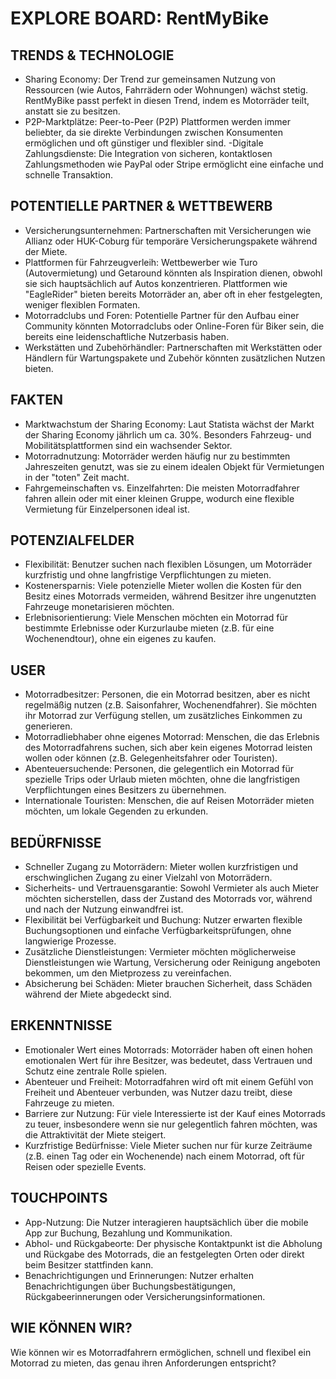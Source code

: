 #  EXPLORE BOARD: RentMyBike


## TRENDS & TECHNOLOGIE
- Sharing Economy: Der Trend zur gemeinsamen Nutzung von Ressourcen (wie Autos, Fahrrädern oder Wohnungen) wächst stetig. RentMyBike passt perfekt in diesen Trend, indem es Motorräder teilt, anstatt sie zu besitzen.
- P2P-Marktplätze: Peer-to-Peer (P2P) Plattformen werden immer beliebter, da sie direkte Verbindungen zwischen Konsumenten ermöglichen und oft günstiger und flexibler sind.
-Digitale Zahlungsdienste: Die Integration von sicheren, kontaktlosen Zahlungsmethoden wie PayPal oder Stripe ermöglicht eine einfache und schnelle Transaktion.

## POTENTIELLE PARTNER & WETTBEWERB
- Versicherungsunternehmen: Partnerschaften mit Versicherungen wie Allianz oder HUK-Coburg für temporäre Versicherungspakete während der Miete.
- Plattformen für Fahrzeugverleih: Wettbewerber wie Turo (Autovermietung) und Getaround könnten als Inspiration dienen, obwohl sie sich hauptsächlich auf Autos konzentrieren. Plattformen wie "EagleRider" bieten bereits Motorräder an, aber oft in eher festgelegten, weniger flexiblen Formaten.
- Motorradclubs und Foren: Potentielle Partner für den Aufbau einer Community könnten Motorradclubs oder Online-Foren für Biker sein, die bereits eine leidenschaftliche Nutzerbasis haben.
- Werkstätten und Zubehörhändler: Partnerschaften mit Werkstätten oder Händlern für Wartungspakete und Zubehör könnten zusätzlichen Nutzen bieten.

## FAKTEN
- Marktwachstum der Sharing Economy: Laut Statista wächst der Markt der Sharing Economy jährlich um ca. 30%. Besonders Fahrzeug- und Mobilitätsplattformen sind ein wachsender Sektor.
- Motorradnutzung: Motorräder werden häufig nur zu bestimmten Jahreszeiten genutzt, was sie zu einem idealen Objekt für Vermietungen in der "toten" Zeit macht.
- Fahrgemeinschaften vs. Einzelfahrten: Die meisten Motorradfahrer fahren allein oder mit einer kleinen Gruppe, wodurch eine flexible Vermietung für Einzelpersonen ideal ist.

## POTENZIALFELDER
- Flexibilität: Benutzer suchen nach flexiblen Lösungen, um Motorräder kurzfristig und ohne langfristige Verpflichtungen zu mieten.
- Kostenersparnis: Viele potenzielle Mieter wollen die Kosten für den Besitz eines Motorrads vermeiden, während Besitzer ihre ungenutzten Fahrzeuge monetarisieren möchten.
- Erlebnisorientierung: Viele Menschen möchten ein Motorrad für bestimmte Erlebnisse oder Kurzurlaube mieten (z.B. für eine Wochenendtour), ohne ein eigenes zu kaufen.

## USER
- Motorradbesitzer: Personen, die ein Motorrad besitzen, aber es nicht regelmäßig nutzen (z.B. Saisonfahrer, Wochenendfahrer). Sie möchten ihr Motorrad zur Verfügung stellen, um zusätzliches Einkommen zu generieren.
- Motorradliebhaber ohne eigenes Motorrad: Menschen, die das Erlebnis des Motorradfahrens suchen, sich aber kein eigenes Motorrad leisten wollen oder können (z.B. Gelegenheitsfahrer oder Touristen).
- Abenteuersuchende: Personen, die gelegentlich ein Motorrad für spezielle Trips oder Urlaub mieten möchten, ohne die langfristigen Verpflichtungen eines Besitzers zu übernehmen.
- Internationale Touristen: Menschen, die auf Reisen Motorräder mieten möchten, um lokale Gegenden zu erkunden.

## BEDÜRFNISSE
- Schneller Zugang zu Motorrädern: Mieter wollen kurzfristigen und erschwinglichen Zugang zu einer Vielzahl von Motorrädern.
- Sicherheits- und Vertrauensgarantie: Sowohl Vermieter als auch Mieter möchten sicherstellen, dass der Zustand des Motorrads vor, während und nach der Nutzung einwandfrei ist.
- Flexibilität bei Verfügbarkeit und Buchung: Nutzer erwarten flexible Buchungsoptionen und einfache Verfügbarkeitsprüfungen, ohne langwierige Prozesse.
- Zusätzliche Dienstleistungen: Vermieter möchten möglicherweise Dienstleistungen wie Wartung, Versicherung oder Reinigung angeboten bekommen, um den Mietprozess zu vereinfachen.
- Absicherung bei Schäden: Mieter brauchen Sicherheit, dass Schäden während der Miete abgedeckt sind.

## ERKENNTNISSE
- Emotionaler Wert eines Motorrads: Motorräder haben oft einen hohen emotionalen Wert für ihre Besitzer, was bedeutet, dass Vertrauen und Schutz eine zentrale Rolle spielen.
- Abenteuer und Freiheit: Motorradfahren wird oft mit einem Gefühl von Freiheit und Abenteuer verbunden, was Nutzer dazu treibt, diese Fahrzeuge zu mieten.
- Barriere zur Nutzung: Für viele Interessierte ist der Kauf eines Motorrads zu teuer, insbesondere wenn sie nur gelegentlich fahren möchten, was die Attraktivität der Miete steigert.
- Kurzfristige Bedürfnisse: Viele Mieter suchen nur für kurze Zeiträume (z.B. einen Tag oder ein Wochenende) nach einem Motorrad, oft für Reisen oder spezielle Events.

## TOUCHPOINTS
- App-Nutzung: Die Nutzer interagieren hauptsächlich über die mobile App zur Buchung, Bezahlung und Kommunikation.
- Abhol- und Rückgabeorte: Der physische Kontaktpunkt ist die Abholung und Rückgabe des Motorrads, die an festgelegten Orten oder direkt beim Besitzer stattfinden kann.
- Benachrichtigungen und Erinnerungen: Nutzer erhalten Benachrichtigungen über Buchungsbestätigungen, Rückgabeerinnerungen oder Versicherungsinformationen.

## WIE KÖNNEN WIR?
Wie können wir es Motorradfahrern ermöglichen, schnell und flexibel ein Motorrad zu mieten, das genau ihren Anforderungen entspricht?

